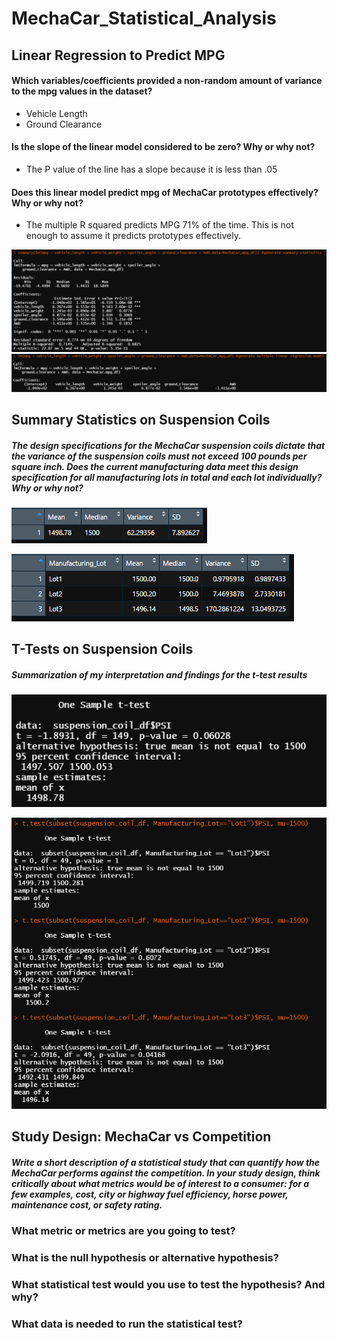 # MechaCar_Statistical_Analysis

## Linear Regression to Predict MPG

#### Which variables/coefficients provided a non-random amount of variance to the mpg values in the dataset?
- Vehicle Length
- Ground Clearance

#### Is the slope of the linear model considered to be zero? Why or why not?
- The P value of the line has a slope because it is less than .05

#### Does this linear model predict mpg of MechaCar prototypes effectively? Why or why not?
- The multiple R squared predicts MPG 71% of the time. This is not enough to assume it predicts prototypes effectively. 

![June_Temp](/Images/Deliverable_1_Summary_Linear_Regression.PNG)
![June_Temp](/Images/Deliverable_1_Linear_regression.PNG)

## Summary Statistics on Suspension Coils


##### The design specifications for the MechaCar suspension coils dictate that the variance of the suspension coils must not exceed 100 pounds per square inch. Does the current manufacturing data meet this design specification for all manufacturing lots in total and each lot individually? Why or why not?

![Total_Summary](/Images/Deliverable_2_Total_Summary.PNG)

![Lot_Summary](/Images/Deliverable_2_lot_summary.PNG)

## T-Tests on Suspension Coils

##### Summarization of my interpretation and findings for the t-test results

![Lot_Summary](/Images/Deliverable_3_t.test_question_1.PNG)

![Lot_Summary](/Images/Deliverable_3_t.test_question_2.PNG)


## Study Design: MechaCar vs Competition

##### Write a short description of a statistical study that can quantify how the MechaCar performs against the competition. In your study design, think critically about what metrics would be of interest to a consumer: for a few examples, cost, city or highway fuel efficiency, horse power, maintenance cost, or safety rating.


### What metric or metrics are you going to test?
### What is the null hypothesis or alternative hypothesis?
### What statistical test would you use to test the hypothesis? And why?
### What data is needed to run the statistical test?





